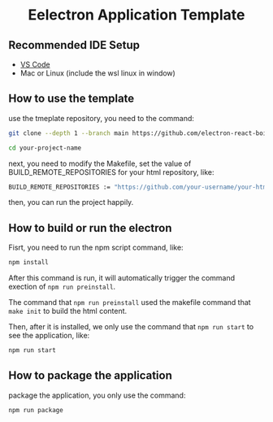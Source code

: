 <div align="center">
    <h1>Eelectron Application Template</h1>
</div>

## Recommended IDE Setup

- [VS Code](https://code.visualstudio.com/)
- Mac or Linux (include the wsl linux in window)

## How to use the template

use the tmeplate repository, you need to the command:

```bash
git clone --depth 1 --branch main https://github.com/electron-react-boilerplate/electron-react-boilerplate.git your-project-name

cd your-project-name
```

next, you need to modify the Makefile, set the value of BUILD_REMOTE_REPOSITORIES for your html repository, like:

```bash
BUILD_REMOTE_REPOSITORIES := "https://github.com/your-username/your-html-repository.git"
```

then, you can run the project happily.

## How to build or run the electron

Fisrt, you need to run the npm script command, like:

```bash
npm install
```

After this command is run, it will automatically trigger the command exection of `npm run preinstall`.

The command that  `npm run preinstall` used the makefile command that `make init` to build the html content.

Then, after it is installed, we only use the command that `npm run start` to see the application, like:

```bash
npm run start
```

## How to package the application

package the application, you only use the command:

```bash
npm run package
```
